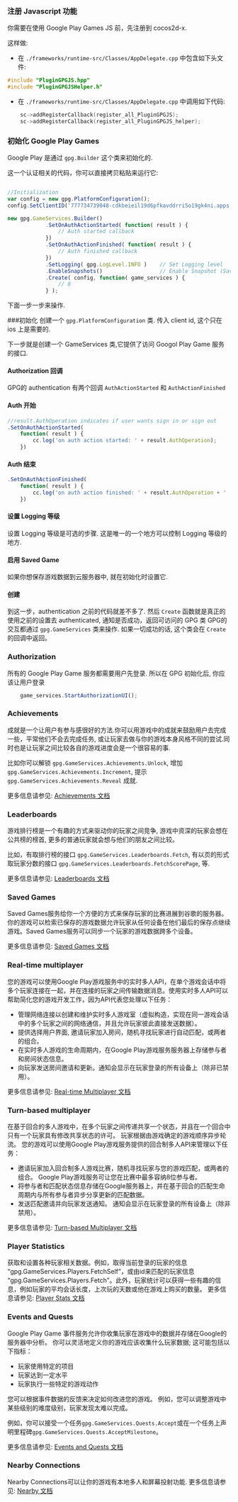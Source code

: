 
### 注册 Javascript 功能
你需要在使用 Google Play Games JS 前，先注册到 cocos2d-x.

这样做:
* 在 `./frameworks/runtime-src/Classes/AppDelegate.cpp` 中包含如下头文件:
```cpp
#include "PluginGPGJS.hpp"
#include "PluginGPGJSHelper.h"
```

* 在 `./frameworks/runtime-src/Classes/AppDelegate.cpp` 中调用如下代码:
```cpp
    sc->addRegisterCallback(register_all_PluginGPGJS);
    sc->addRegisterCallback(register_all_PluginGPGJS_helper);
```

### 初始化 Google Play Games
Google Play 是通过 `gpg.Builder` 这个类来初始化的.

这一个认证相关的代码，你可以直接拷贝粘贴来运行它:

```javascript

//Initialization
var config = new gpg.PlatformConfiguration();
config.SetClientID('777734739048-cdkbeieil19d6pfkavddrri5o19gk4ni.apps.googleusercontent.com');

new gpg.GameServices.Builder()
            .SetOnAuthActionStarted( function( result ) {
                // Auth started callback
            })
            .SetOnAuthActionFinished( function( result ) {
                // Auth finished callback
            })
            .SetLogging( gpg.LogLevel.INFO )	// Set Logging level
            .EnableSnapshots()					// Enable Snapshot (Saved Game) functionailty
            .Create( config, function( game_services ) {
                // 8
            } );
```

下面一步一步来操作.

###初始化
创建一个 `gpg.PlatformConfiguration` 类. 传入 client id, 这个只在 ios 上是需要的.

下一步就是创建一个 GameServices 类,它提供了访问 Googol Play Game 服务的接口.


#### Authorization 回调
GPG的 authentication 有两个回调 `AuthActionStarted` 和 `AuthActionFinished`

#### Auth 开始

```javascript
//result.AuthOperation indicates if user wants sign in or sign out
.SetOnAuthActionStarted(
    function( result ) {
        cc.log('on auth action started: ' + result.AuthOperation);
    })
```

#### Auth 结束

```javascript
.SetOnAuthActionFinished(
    function( result ) {
        cc.log('on auth action finished: ' + result.AuthOperation + ' ' + result.AuthStatus);
    })
```

#### 设置 Logging 等级
设置 Logging 等级是可选的步骤. 这是唯一的一个地方可以控制 Logging 等级的地方.


#### 启用 Saved Game
如果你想保存游戏数据到云服务器中, 就在初始化时设置它.

#### 创建
到这一步，authentication 之前的代码就差不多了.
然后 `Create` 函数就是真正的使用之前的设置去 authenticated, 通知是否成功，返回可访问的 GPG 类
GPG的交互都通过 `gpg.GameServices` 类来操作. 如果一切成功的话, 这个类会在 `Create` 的回调中返回。

### Authorization

所有的 Google Play Game 服务都需要用户先登录. 所以在 GPG 初始化后, 你应该让用户登录

```javascript
	game_services.StartAuthorizationUI();
```

### Achievements

成就是一个让用户有参与感很好的方法.你可以用游戏中的成就来鼓励用户去完成一些，平常他们不会去完成任务, 或让玩家去做与你的游戏本身风格不同的尝试.同时也是让玩家之间比较各自的游戏进度会是一个很容易的事.

比如你可以解锁 `gpg.GameServices.Achievements.Unlock`, 增加 `gpg.GameServices.Achievements.Increment`, 提示 `gpg.GameServices.Achievements.Reveal` 成就.

更多信息请参见: [Achievements 文档](https://developers.google.com/games/services/common/concepts/achievements)

### Leaderboards

游戏排行榜是一个有趣的方式来驱动你的玩家之间竞争, 游戏中资深的玩家会想在公共榜的榜首, 更多的普通玩家就会想与他们的朋友之间比较。

比如，有取排行榜的接口 `gpg.GameServices.Leaderboards.Fetch`, 有以页的形式取玩家分数的接口 `gpg.GameServices.Leaderboards.FetchScorePage`, 等.

更多信息请参见: [Leaderboards 文档](https://developers.google.com/games/services/common/concepts/leaderboards)

### Saved Games

Saved Games服务给你一个方便的方式来保存玩家的比赛进展到谷歌的服务器。你的游戏可以检索已保存的游戏数据允许玩家从任何设备在他们最后的保存点继续游戏。Saved Games服务可以同步一个玩家的游戏数据跨多个设备。

更多信息请参见: [Saved Games 文档](https://developers.google.com/games/services/common/concepts/savedgames)

### Real-time multiplayer

您的游戏可以使用Google Play游戏服务中的实时多人API，在单个游戏会话中将多个玩家连接在一起，并在连接的玩家之间传输数据消息。使用实时多人API可以帮助简化您的游戏开发工作，因为API代表您处理以下任务：

* 管理网络连接以创建和维护实时多人游戏室（虚拟构造，实现在同一游戏会话中的多个玩家之间的网络通信，并且允许玩家彼此直接发送数据）。
* 提供选择用户界面, 邀请玩家加入房间，随机寻找玩家进行自动匹配，或两者的组合。
* 在实时多人游戏的生命周期内，在Google Play游戏服务服务器上存储参与者和房间状态信息。
* 向玩家发送房间邀请和更新。通知会显示在玩家登录的所有设备上（除非已禁用）。

更多信息请参见: [Real-time Multiplayer 文档](https://developers.google.com/games/services/common/concepts/realtimeMultiplayer)

### Turn-based multiplayer

在基于回合的多人游戏中，在多个玩家之间传递共享一个状态，并且在一个回合中只有一个玩家具有修改共享状态的许可。 玩家根据由游戏确定的游戏顺序异步轮流。 您的游戏可以使用Google Play游戏服务提供的回合制多人API来管理以下任务：

* 邀请玩家加入回合制多人游戏比赛，随机寻找玩家与您的游戏匹配，或两者的组合。 Google Play游戏服务可让您在比赛中最多容纳8位参与者。
* 将参与者和匹配状态信息存储在Google服务器上，并在基于回合的匹配生命周期内与所有参与者异步分享更新的匹配数据。
* 发送匹配邀请并向玩家发送通知。 通知会显示在玩家登录的所有设备上（除非禁用）。

更多信息请参见: [Turn-based Multiplayer 文档](https://developers.google.com/games/services/common/concepts/turnbasedMultiplayer)

### Player Statistics

获取和设置各种玩家相关数据。例如，取得当前登录的玩家的信息 “gpg.GameServices.Players.FetchSelf”，或由id来匹配的玩家信息 “gpg.GameServices.Players.Fetch”。此外，玩家统计可以获得一些有趣的信息，例如玩家的平均会话长度，上次玩的天数或他在游戏上购买的数量。
更多信息请参见: [Player Stats 文档](https://developers.google.com/games/services/cpp/stats)


### Events and Quests

Google Play Game 事件服务允许你收集玩家在游戏中的数据并存储在Google的服务器中分析。 你可以灵活地定义你的游戏应该收集什么玩家数据; 这可能包括以下指标：

* 玩家使用特定的项目
* 玩家达到一定水平
* 玩家执行一些特定的游戏动作

您可以根据事件数据的反馈来决定如何改进您的游戏。 例如，您可以调整游戏中某些级别的难度级别，玩家发现太难以完成。

例如，你可以接受一个任务`gpg.GameServices.Quests.Accept`或在一个任务上声明里程碑`gpg.GameServices.Quests.AcceptMilestone`。

更多信息请参见: [Events and Quests 文档](https://developers.google.com/games/services/common/concepts/quests)

### Nearby Connections

Nearby Connections可以让你的游戏有本地多人和屏幕投射功能.
更多信息请参见: [Nearby 文档](https://developers.google.com/games/services/cpp/nearby)
